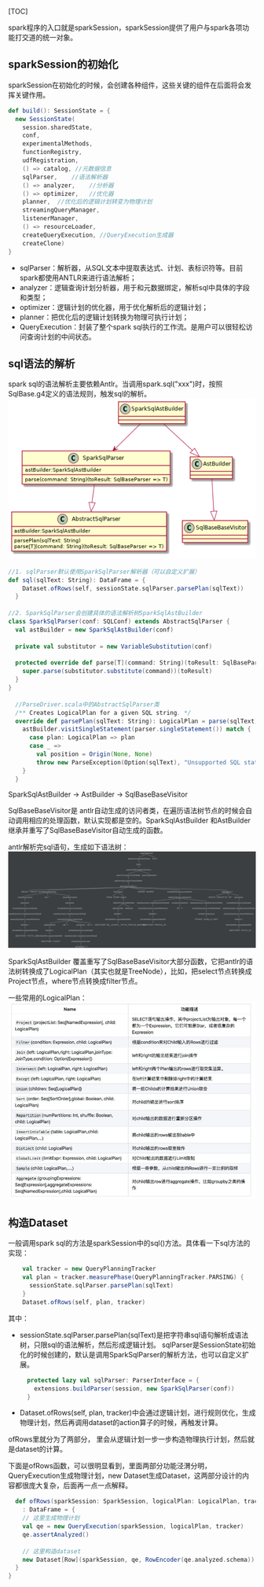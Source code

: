
[TOC]


spark程序的入口就是sparkSession，sparkSession提供了用户与spark各项功能打交道的统一对象。


## sparkSession的初始化
sparkSession在初始化的时候，会创建各种组件，这些关键的组件在后面将会发挥关键作用。
```scala
def build(): SessionState = {
  new SessionState(
    session.sharedState,
    conf,
    experimentalMethods,
    functionRegistry,
    udfRegistration,
    () => catalog, //元数据信息
    sqlParser,    //语法解析器
    () => analyzer,    //分析器
    () => optimizer,   //优化器
    planner,  //优化后的逻辑计划转变为物理计划
    streamingQueryManager,
    listenerManager,
    () => resourceLoader,
    createQueryExecution, //QueryExecution生成器
    createClone)
}
```
* sqlParser：解析器，从SQL文本中提取表达式、计划、表标识符等。目前spark都使用ANTLR来进行语法解析；
* analyzer：逻辑查询计划分析器，用于和元数据绑定，解析sql中具体的字段和类型；
* optimizer：逻辑计划的优化器，用于优化解析后的逻辑计划；
* planner：把优化后的逻辑计划转换为物理可执行计划；
* QueryExecution：封装了整个spark sql执行的工作流。是用户可以很轻松访问查询计划的中间状态。


## sql语法的解析
spark sql的语法解析主要依赖Antlr。当调用spark.sql("xxx")时，按照SqlBase.g4定义的语法规则，触发sql的解析。
![](images/plantuml11334474113144095679.png)

```scala
//1. sqlParser默认使用SparkSqlParser解析器（可以自定义扩展）
def sql(sqlText: String): DataFrame = {
    Dataset.ofRows(self, sessionState.sqlParser.parsePlan(sqlText))
  }
 
//2. SparkSqlParser会创建具体的语法解析树SparkSqlAstBuilder
class SparkSqlParser(conf: SQLConf) extends AbstractSqlParser {
  val astBuilder = new SparkSqlAstBuilder(conf)
 
  private val substitutor = new VariableSubstitution(conf)
 
  protected override def parse[T](command: String)(toResult: SqlBaseParser => T): T = {
    super.parse(substitutor.substitute(command))(toResult)
  }
}
 
  //ParseDriver.scala中的AbstractSqlParser类
  /** Creates LogicalPlan for a given SQL string. */
  override def parsePlan(sqlText: String): LogicalPlan = parse(sqlText) { parser =>
    astBuilder.visitSingleStatement(parser.singleStatement()) match {
      case plan: LogicalPlan => plan
      case _ =>
        val position = Origin(None, None)
        throw new ParseException(Option(sqlText), "Unsupported SQL statement", position, position)
    }
  }
```
SparkSqlAstBuilder -> AstBuilder -> SqlBaseBaseVisitor

SqlBaseBaseVisitor是 antlr自动生成的访问者类，在遍历语法树节点的时候会自动调用相应的处理函数，默认实现都是空的。SparkSqlAstBuilder 和AstBuilder 继承并重写了SqlBaseBaseVisitor自动生成的函数。

antlr解析完sql语句，生成如下语法树：
![](images/parseTree.png)

SparkSqlAstBuilder 覆盖重写了SqlBaseBaseVisitor大部分函数，它把antlr的语法树转换成了LogicalPlan（其实也就是TreeNode），比如，把select节点转换成Project节点，where节点转换成filter节点。

一些常用的LogicalPlan：
![](images/v2-1b3786b783736f043615742f0c7e4eb6_r.jpg)


## 构造Dataset

一般调用spark sql的方法是sparkSession中的sql()方法。具体看一下sql方法的实现：
```scala
    val tracker = new QueryPlanningTracker
    val plan = tracker.measurePhase(QueryPlanningTracker.PARSING) {
      sessionState.sqlParser.parsePlan(sqlText)
    }
    Dataset.ofRows(self, plan, tracker)
```

其中：
* sessionState.sqlParser.parsePlan(sqlText)是把字符串sql语句解析成语法树，只限sql的语法解析，然后形成逻辑计划。
  sqlParser是SessionState初始化的时候创建的，默认是调用SparkSqlParser的解析方法，也可以自定义扩展。
  ```scala
    protected lazy val sqlParser: ParserInterface = {
      extensions.buildParser(session, new SparkSqlParser(conf))
    }
  ```


* Dataset.ofRows(self, plan, tracker)中会通过逻辑计划，进行规则优化，生成物理计划，然后再调用dataset的action算子的时候，再触发计算。

ofRows里就分为了两部分，
里会从逻辑计划一步一步构造物理执行计划，然后就是dataset的计算。

下面是ofRows函数，可以很明显看到，里面两部分功能泾渭分明，QueryExecution生成物理计划，new Dataset生成Dataset，这两部分设计的内容都很庞大复杂，后面再一点一点解释。

```scala
  def ofRows(sparkSession: SparkSession, logicalPlan: LogicalPlan, tracker: QueryPlanningTracker)
    : DataFrame = {
    // 这里生成物理计划
    val qe = new QueryExecution(sparkSession, logicalPlan, tracker)
    qe.assertAnalyzed()

    // 这里构造dataset
    new Dataset[Row](sparkSession, qe, RowEncoder(qe.analyzed.schema))
  }
}
```

